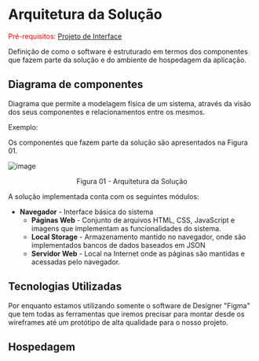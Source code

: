 # Arquitetura da Solução

<span style="color:red">Pré-requisitos: <a href="3-Projeto de Interface.md"> Projeto de Interface</a></span>

Definição de como o software é estruturado em termos dos componentes que fazem parte da solução e do ambiente de hospedagem da aplicação.

## Diagrama de componentes

Diagrama que permite a modelagem física de um sistema, através da visão dos seus componentes e relacionamentos entre os mesmos.

Exemplo: 

Os componentes que fazem parte da solução são apresentados na Figura 01.

![image](https://user-images.githubusercontent.com/114624183/198420244-eab065e1-3c23-4b53-a97c-50f69ed2669c.png)

<center>Figura 01 - Arquitetura da Solução</center>

A solução implementada conta com os seguintes módulos:
- **Navegador** - Interface básica do sistema
  - **Páginas Web** - Conjunto de arquivos HTML, CSS, JavaScript e imagens que implementam as funcionalidades do sistema.
   - **Local Storage** - Armazenamento mantido no navegador, onde são implementados bancos de dados baseados em JSON
   - **Servidor Web** - Local na Internet onde as páginas são mantidas e acessadas pelo navegador.





## Tecnologias Utilizadas

Por enquanto estamos utilizando somente o software de Designer "Figma" que tem todas as ferramentas que iremos precisar para montar desde os wireframes até um protótipo de alta qualidade para o nosso projeto. 

## Hospedagem


